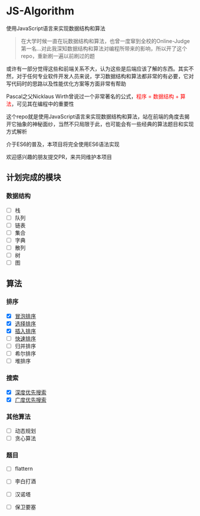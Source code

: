 # JS-Algorithm

使用JavaScript语言来实现数据结构和算法 

> 在大学时候一直在玩数据结构和算法，也曾一度窜到全校的Online-Judge第一名...对此我深知数据结构和算法对编程所带来的影响，所以开了这个repo，重新刷一遍以前刷过的题

或许有一部分觉得这些和前端关系不大，认为这些是后端应该了解的东西。其实不然，对于任何专业软件开发人员来说，学习数据结构和算法都非常的有必要，它对写代码时的思路以及性能优化方案等方面非常有帮助

Pascal之父Nicklaus Wirth曾说过一个非常著名的公式，<font color=red>程序 = 数据结构 + 算法</font>，可见其在编程中的重要性

这个repo就是使用JavaScript语言来实现数据结构和算法，站在前端的角度去揭开它抽象的神秘面纱，当然不只局限于此，也可能会有一些经典的算法题目和实现方式解析

介于ES6的普及，本项目将完全使用ES6语法实现

欢迎感兴趣的朋友提交PR，来共同维护本项目

## 计划完成的模块

### 数据结构

- [ ] 栈
- [ ] 队列
- [ ] 链表
- [ ] 集合
- [ ] 字典
- [ ] 散列
- [ ] 树
- [ ] 图

## 算法

### 排序

- [x] [冒泡排序](./sort/bubble.md)
- [x] [选择排序](./sort/selection.md)
- [x] [插入排序](./sort/insertion.md)
- [ ] [快速排序](./sort/quick.md)
- [ ] 归并排序
- [ ] 希尔排序
- [ ] 堆排序

### 搜索

- [x] [深度优先搜索](./search/DFS.md)
- [x] [广度优先搜索](./search/BFS.md)

### 其他算法
- [ ] 动态规划
- [ ] 贪心算法

### 题目
- [ ] flattern
- [ ] 李白打酒
- [ ] 汉诺塔
- [ ] 保卫要塞


